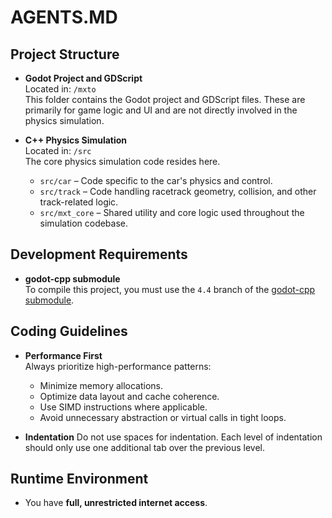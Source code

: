 # AGENTS.MD

## Project Structure

- **Godot Project and GDScript**  
	Located in: `/mxto`  
	This folder contains the Godot project and GDScript files. These are primarily for game logic and UI and are not directly involved in the physics simulation.

- **C++ Physics Simulation**  
	Located in: `/src`  
	The core physics simulation code resides here.

	- `src/car` – Code specific to the car's physics and control.
	- `src/track` – Code handling racetrack geometry, collision, and other track-related logic.
	- `src/mxt_core` – Shared utility and core logic used throughout the simulation codebase.

## Development Requirements

- **godot-cpp submodule**  
	To compile this project, you must use the `4.4` branch of the [godot-cpp submodule](https://github.com/godotengine/godot-cpp.git).

## Coding Guidelines

- **Performance First**  
	Always prioritize high-performance patterns:
	- Minimize memory allocations.
	- Optimize data layout and cache coherence.
	- Use SIMD instructions where applicable.
	- Avoid unnecessary abstraction or virtual calls in tight loops.

- **Indentation**
	Do not use spaces for indentation. Each level of indentation should only use one additional tab over the previous level.

## Runtime Environment

- You have **full, unrestricted internet access**.
